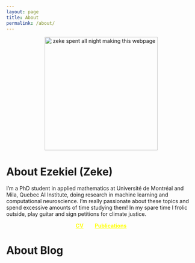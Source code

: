 ```yaml
---
layout: page
title: About
permalink: /about/
---
```




<p style="text-align:center;"><img src="https://zek3r.github.io/profile.jpeg" title="zeke spent all night making this webpage" width="300"/></p>

# About Ezekiel (Zeke)

I’m a PhD student in applied mathematics at Université de Montréal and Mila, Quebec AI Institute, doing research in machine learning and computational neuroscience. I’m really passionate about these topics and spend excessive amounts of time studying them! In my spare time I frolic outside, play guitar and sign petitions for climate justice.


<div style="text-align:center">    
  <b><a href="https://zek3r.github.io/cv_current.pdf", style="color:yellow;">CV</a><b>
  &nbsp; &nbsp; &nbsp; &nbsp;
  <b><a href="https://scholar.google.ca/citations?user=KwgL380AAAAJ&hl=en&oi=ao", style="color:yellow;">Publications</a><b>
</div>



# About Blog
